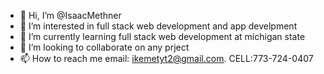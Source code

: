 - 👋 Hi, I’m @IsaacMethner
- 👀 I’m interested in full stack web development and app develpment 
- 🌱 I’m currently learning full stack web development at michigan state
- 💞️ I’m looking to collaborate on any prject
- 📫 How to reach me email: ikemetyt2@gmail.com. CELL:773-724-0407

<!---
IsaacMethner/IsaacMethner is a ✨ special ✨ repository because its `README.md` (this file) appears on your GitHub profile.
You can click the Preview link to take a look at your changes.
--->
